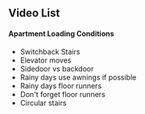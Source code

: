 ## Video List
#### Apartment Loading Conditions
* Switchback Stairs
* Elevator moves
*  Sidedoor vs backdoor
*  Rainy days use awnings if possible
*  Rainy days floor runners
*  Don't forget floor runners
*  Circular stairs
